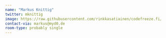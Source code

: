 ```yaml
---
name: "Markus Knittig"
twitter: mknittig
image: https://raw.githubusercontent.com/rinkkasatiainen/codefreeze.fi/gh-pages/images/participants/mknittig.jpg
contact-via: markus@myd0.de
room-type: probably single 
---
```

